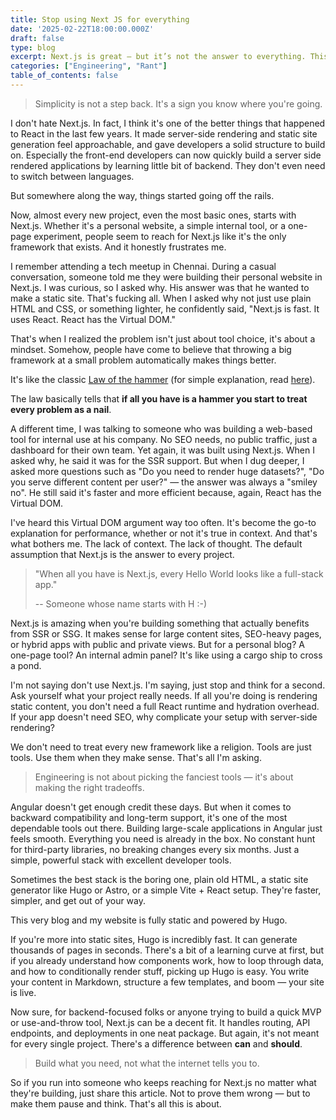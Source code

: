 ```yaml
---
title: Stop using Next JS for everything
date: '2025-02-22T18:00:00.000Z'
draft: false
type: blog
excerpt: Next.js is great — but it’s not the answer to everything. This post is a gentle rant on hype, tool choices, and why thinking before building still matters.
categories: ["Engineering", "Rant"]
table_of_contents: false
---
```


> Simplicity is not a step back. It's a sign you know where you're going.

I don't hate Next.js. In fact, I think it's one of the better things that happened to React in the last few years. It made server-side rendering and static site generation feel approachable, and gave developers a solid structure to build on. Especially the front-end developers can now quickly build a server side rendered applications by learning little bit of backend. They don't even need to switch between languages.

But somewhere along the way, things started going off the rails.

Now, almost every new project, even the most basic ones, starts with Next.js. Whether it's a personal website, a simple internal tool, or a one-page experiment, people seem to reach for Next.js like it's the only framework that exists. And it honestly frustrates me.

I remember attending a tech meetup in Chennai. During a casual conversation, someone told me they were building their personal website in Next.js. I was curious, so I asked why. His answer was that he wanted to make a static site. That's fucking all. When I asked why not just use plain HTML and CSS, or something lighter, he confidently said, "Next.js is fast. It uses React. React has the Virtual DOM."

That's when I realized the problem isn't just about tool choice, it's about a mindset. Somehow, people have come to believe that throwing a big framework at a small problem automatically makes things better.

It's like the classic [Law of the hammer](https://en.wikipedia.org/wiki/Law_of_the_instrument) (for simple explanation, read [here](https://medium.com/illumination/the-law-of-the-hammer-146d39fa1352)).

The law basically tells that **if all you have is a hammer you start to treat every problem as a nail**.

A different time, I was talking to someone who was building a web-based tool for internal use at his company. No SEO needs, no public traffic, just a dashboard for their own team. Yet again, it was built using Next.js. When I asked why, he said it was for the SSR support. But when I dug deeper, I asked more questions such as "Do you need to render huge datasets?", "Do you serve different content per user?" — the answer was always a "smiley no". He still said it's faster and more efficient because, again, React has the Virtual DOM.

I've heard this Virtual DOM argument way too often. It's become the go-to explanation for performance, whether or not it's true in context. And that's what bothers me. The lack of context. The lack of thought. The default assumption that Next.js is the answer to every project.

> "When all you have is Next.js, every Hello World looks like a full-stack app."
>
> -- Someone whose name starts with H :-)


Next.js is amazing when you're building something that actually benefits from SSR or SSG. It makes sense for large content sites, SEO-heavy pages, or hybrid apps with public and private views. But for a personal blog? A one-page tool? An internal admin panel? It's like using a cargo ship to cross a pond.

I'm not saying don't use Next.js. I'm saying, just stop and think for a second. Ask yourself what your project really needs. If all you're doing is rendering static content, you don't need a full React runtime and hydration overhead. If your app doesn't need SEO, why complicate your setup with server-side rendering?

We don't need to treat every new framework like a religion. Tools are just tools. Use them when they make sense. That's all I'm asking.

> Engineering is not about picking the fanciest tools — it's about making the right tradeoffs.

Angular doesn't get enough credit these days. But when it comes to backward compatibility and long-term support, it's one of the most dependable tools out there. Building large-scale applications in Angular just feels smooth. Everything you need is already in the box. No constant hunt for third-party libraries, no breaking changes every six months. Just a simple, powerful stack with excellent developer tools.

Sometimes the best stack is the boring one, plain old HTML, a static site generator like Hugo or Astro, or a simple Vite + React setup. They're faster, simpler, and get out of your way.

This very blog and my website is fully static and powered by Hugo.

If you're more into static sites, Hugo is incredibly fast. It can generate thousands of pages in seconds. There's a bit of a learning curve at first, but if you already understand how components work, how to loop through data, and how to conditionally render stuff, picking up Hugo is easy. You write your content in Markdown, structure a few templates, and boom — your site is live.

Now sure, for backend-focused folks or anyone trying to build a quick MVP or use-and-throw tool, Next.js can be a decent fit. It handles routing, API endpoints, and deployments in one neat package. But again, it's not meant for every single project. There's a difference between **can** and **should**.

> Build what you need, not what the internet tells you to.

So if you run into someone who keeps reaching for Next.js no matter what they're building, just share this article. Not to prove them wrong — but to make them pause and think. That's all this is about.
